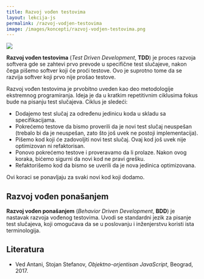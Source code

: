 ```yaml
---
title: Razvoj vođen testovima
layout: lekcija-js
permalink: /razvoj-vodjen-testovima
image: /images/koncepti/razvoj-vodjen-testovima.png
---
```


![]({{page.image}})

**Razvoj vođen testovima** (*Test Driven Development*, **TDD**) je proces razvoja softvera gde se zahtevi prvo prevode u specifične test slučajeve, nakon čega pišemo softver koji će proći testove. Ovo je suprotno tome da se razvija softver koji prvo nije prošao testove.

Razvoj vođen testovima je prvobitno uveden kao deo meto­dologije ekstremnog programiranja. Ideja je da u kratkim repetitivnim ciklusima fokus bude na pisanju test slučajeva. Ciklus je sledeći:

- Dodajemo test slučaj za određenu jedinicu koda u skladu sa specifikacijama.
- Pokrećemo testove da bismo proverili da je novi test slučaj neuspešan (trebalo bi da je neuspešan, zato što još uvek ne postoji implementacija).
- Pišemo kod koji će zadovoljiti novi test slučaj. Ovaj kod još uvek nije optimizovan ni refaktorisan.
- Ponovo pokrećemo testove i proveravamo da li prolaze. Nakon ovog koraka, bićemo sigurni da novi kod ne pravi grešku.
- Refaktorišemo kod da bismo se uverili da je nova jedinica optimizovana.

Ovi koraci se ponavljaju za svaki novi kod koji dodamo.

## Razvoj vođen ponašanjem

**Razvoj vođen ponašanjem** (*Behavior Driven Development*, **BDD**) je nastavak razvoja vođenog testovima. Uvodi se standardni jezik za pisanje test slučajeva, koji omogućava da se u poslovanju i inženjerstvu koristi ista terminologija. 

## Literatura

- Ved Antani, Stojan Stefanov, *Objektno-orjentisan JavaScript*, Beograd, 2017.

